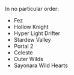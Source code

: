 <!-- title: Favorite video games -->

In no particular order:

- Fez
- Hollow Knight
- Hyper Light Drifter
- Stardew Valley
- Portal 2
- Celeste
- Outer Wilds
- Sayonara Wild Hearts